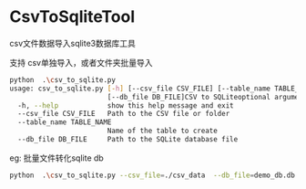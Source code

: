 # CsvToSqliteTool
csv文件数据导入sqlite3数据库工具




支持 csv单独导入，或者文件夹批量导入


```bash
python  .\csv_to_sqlite.py
usage: csv_to_sqlite.py [-h] [--csv_file CSV_FILE] [--table_name TABLE_NAME]
                        [--db_file DB_FILE]CSV to SQLiteoptional arguments:
  -h, --help            show this help message and exit
  --csv_file CSV_FILE   Path to the CSV file or folder
  --table_name TABLE_NAME
                        Name of the table to create
  --db_file DB_FILE     Path to the SQLite database file
```


eg: 批量文件转化sqlite db

```bash
python  .\csv_to_sqlite.py --csv_file=./csv_data  --db_file=demo_db.db  --table_name=csv_table
```